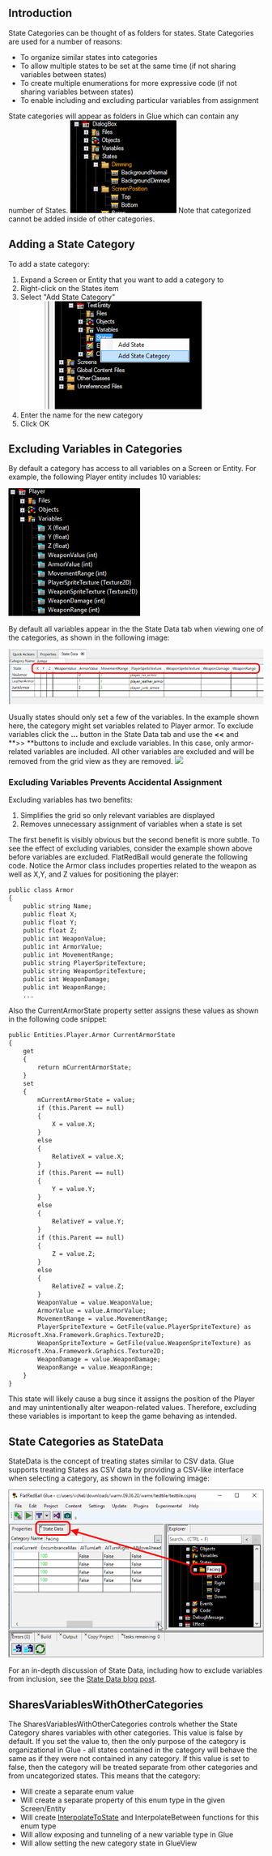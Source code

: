 ## Introduction

State Categories can be thought of as folders for states. State Categories are used for a number of reasons:

-   To organize similar states into categories
-   To allow multiple states to be set at the same time (if not sharing variables between states)
-   To create multiple enumerations for more expressive code (if not sharing variables between states)
-   To enable including and excluding particular variables from assignment

State categories will appear as folders in Glue which can contain any number of States. ![StateCategories.PNG](/media/migrated_media-StateCategories.PNG) Note that categorized cannot be added inside of other categories.

## Adding a State Category

To add a state category:

1.  Expand a Screen or Entity that you want to add a category to
2.  Right-click on the States item
3.  Select "Add State Category" ![AddStateCategory.png](/media/migrated_media-AddStateCategory.png)
4.  Enter the name for the new category
5.  Click OK

## Excluding Variables in Categories

By default a category has access to all variables on a Screen or Entity. For example, the following Player entity includes 10 variables:

![](/media/2021-10-img_617bf592855c2.png)

By default all variables appear in the the State Data tab when viewing one of the categories, as shown in the following image:

![](/media/2021-10-img_617bf658b5b63.png)

Usually states should only set a few of the variables. In the example shown here, the category might set variables related to Player armor. To exclude variables click the **...** button in the State Data tab and use the **\<\<** and **\>\> **buttons to include and exclude variables. In this case, only armor-related variables are included. All other variables are excluded and will be removed from the grid view as they are removed. [![](/wp-content/uploads/2016/01/29_07-28-14.gif)](/wp-content/uploads/2016/01/29_07-28-14.gif)

### Excluding Variables Prevents Accidental Assignment

Excluding variables has two benefits:

1.  Simplifies the grid so only relevant variables are displayed
2.  Removes unnecessary assignment of variables when a state is set

The first benefit is visibly obvious but the second benefit is more subtle. To see the effect of excluding variables, consider the example shown above before variables are excluded. FlatRedBall would generate the following code. Notice the Armor class includes properties related to the weapon as well as X,Y, and Z values for positioning the player:

    public class Armor
    {
        public string Name;
        public float X;
        public float Y;
        public float Z;
        public int WeaponValue;
        public int ArmorValue;
        public int MovementRange;
        public string PlayerSpriteTexture;
        public string WeaponSpriteTexture;
        public int WeaponDamage;
        public int WeaponRange;
        ...

Also the CurrentArmorState property setter assigns these values as shown in the following code snippet:

    public Entities.Player.Armor CurrentArmorState
    {
        get
        {
            return mCurrentArmorState;
        }
        set
        {
            mCurrentArmorState = value;
            if (this.Parent == null)
            {
                X = value.X;
            }
            else
            {
                RelativeX = value.X;
            }
            if (this.Parent == null)
            {
                Y = value.Y;
            }
            else
            {
                RelativeY = value.Y;
            }
            if (this.Parent == null)
            {
                Z = value.Z;
            }
            else
            {
                RelativeZ = value.Z;
            }
            WeaponValue = value.WeaponValue;
            ArmorValue = value.ArmorValue;
            MovementRange = value.MovementRange;
            PlayerSpriteTexture = GetFile(value.PlayerSpriteTexture) as Microsoft.Xna.Framework.Graphics.Texture2D;
            WeaponSpriteTexture = GetFile(value.WeaponSpriteTexture) as Microsoft.Xna.Framework.Graphics.Texture2D;
            WeaponDamage = value.WeaponDamage;
            WeaponRange = value.WeaponRange;
        }
    }

This state will likely cause a bug since it assigns the position of the Player and may unintentionally alter weapon-related values. Therefore, excluding these variables is important to keep the game behaving as intended.

## State Categories as StateData

StateData is the concept of treating states similar to CSV data. Glue supports treating States as CSV data by providing a CSV-like interface when selecting a category, as shown in the following image:

![](/media/2020-06-img_5ee783d044f32.png)

For an in-depth discussion of State Data, including how to exclude variables from inclusion, see the [State Data blog post](/news/introducing-state-data.md).

## SharesVariablesWithOtherCategories

The SharesVariablesWithOtherCategories controls whether the State Category shares variables with other categories. This value is false by default. If you set the value to, then the only purpose of the category is organizational in Glue - all states contained in the category will behave the same as if they were not contained in any category. If this value is set to false, then the category will be treated separate from other categories and from uncategorized states. This means that the category:

-   Will create a separate enum value
-   Will create a separate property of this enum type in the given Screen/Entity
-   Will create [InterpolateToState](/frb/docs/index.php?title=Glue:Reference:States:InterpolateToState "Glue:Reference:States:InterpolateToState") and InterpolateBetween functions for this enum type
-   Will allow exposing and tunneling of a new variable type in Glue
-   Will allow setting the new category state in GlueView
